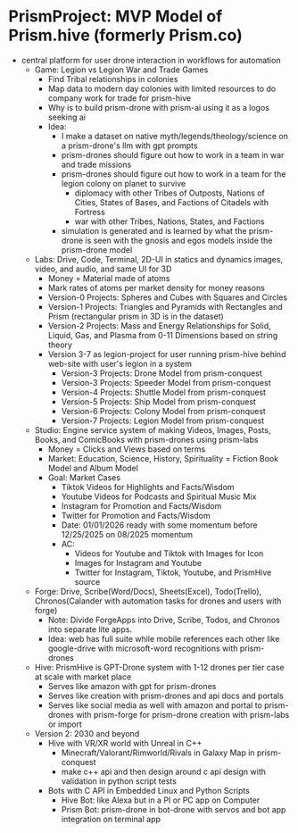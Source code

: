 # PrismProject: MVP Model of Prism.hive (formerly Prism.co)

- central platform for user drone interaction in workflows for automation
  - Game: Legion vs Legion War and Trade Games
    - Find Tribal relationships in colonies
    - Map data to modern day colonies with limited resources to do company work for trade for prism-hive
    - Why is to build prism-drone with prism-ai using it as a logos seeking ai
    - Idea:
      - I make a dataset on native myth/legends/theology/science on a prism-drone's llm with gpt prompts
      - prism-drones should figure out how to work in a team in war and trade missions
      - prism-drones should figure out how to work in a team for the legion colony on planet to survive
        - diplomacy with other Tribes of Outposts, Nations of Cities, States of Bases, and Factions of Citadels with Fortress
        - war with other Tribes, Nations, States, and Factions
      - simulation is generated and is learned by what the prism-drone is seen with the gnosis and egos models inside the prism-drone model
  - Labs: Drive, Code, Terminal, 2D-UI in statics and dynamics images, video, and audio, and same UI for 3D
    - Money = Material made of atoms
    - Mark rates of atoms per market density for money reasons
    - Version-0 Projects: Spheres and Cubes with Squares and Circles
    - Version-1 Projects: Triangles and Pyramids with Rectangles and Prism (rectangular prism in 3D is in the dataset)
    - Version-2 Projects: Mass and Energy Relationships for Solid, Liquid, Gas, and Plasma from 0-11 Dimensions based on string theory
    - Version 3-7 as legion-project for user running prism-hive behind web-site with user's legion in a system
      - Version-3 Projects: Drone Model from prism-conquest
      - Version-3 Projects: Speeder Model from prism-conquest
      - Version-4 Projects: Shuttle Model from prism-conquest
      - Version-5 Projects: Ship Model from prism-conquest
      - Version-6 Projects: Colony Model from prism-conquest
      - Version-7 Projects: Legion Model from prism-conquest
  - Studio: Engine service system of making Videos, Images, Posts, Books, and ComicBooks with prism-drones using prism-labs
    - Money = Clicks and Views based on terms
    - Market: Education, Science, History, Spirituality = Fiction Book Model and Album Model
    - Goal: Market Cases
      - Tiktok Videos for Highlights and Facts/Wisdom
      - Youtube Videos for Podcasts and Spiritual Music Mix
      - Instagram for Promotion and Facts/Wisdom
      - Twitter for Promotion and Facts/Wisdom
      - Date: 01/01/2026 ready with some momentum before 12/25/2025 on 08/2025 momentum
      - AC:
        - Videos for Youtube and Tiktok with Images for Icon
        - Images for Instagram and Youtube
        - Twitter for Instagram, Tiktok, Youtube, and PrismHive source
  - Forge: Drive, Scribe(Word/Docs), Sheets(Excel), Todo(Trello), Chronos(Calander with automation tasks for drones and users with forge)
    - Note: Divide ForgeApps into Drive, Scribe, Todos, and Chronos into separate lite apps.
    - Idea: web has full suite while mobile references each other like google-drive with microsoft-word recognitions with prism-drones
  - Hive: PrismHive is GPT-Drone system with 1-12 drones per tier case at scale with market place
    - Serves like amazon with gpt for prism-drones
    - Serves like creation with prism-drones and api docs and portals
    - Serves like social media as well with amazon and portal to prism-drones with prism-forge for prism-drone creation with prism-labs or import
  - Version 2: 2030 and beyond
    - Hive with VR/XR world with Unreal in C++
      - Minecraft/Valorant/Rimworld/Rivals in Galaxy Map in prism-conquest
      - make c++ api and then design around c api design with validation in python script tests
    - Bots with C API in Embedded Linux and Python Scripts
      - Hive Bot: like Alexa but in a PI or PC app on Computer
      - Prism Bot: prism-drone in bot-drone with servos and bot app integration on terminal app

